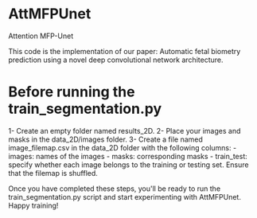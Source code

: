 # AttMFPUnet
Attention MFP-Unet

This code is the implementation of our paper: Automatic fetal biometry prediction using a novel deep convolutional network architecture.

# Before running the train_segmentation.py

1- Create an empty folder named results_2D.
2- Place your images and masks in the data_2D/images folder.
3- Create a file named image_filemap.csv in the data_2D folder with the following columns:
    - images: names of the images
    - masks: corresponding masks
    - train_test: specify whether each image belongs to the training or testing set. Ensure that the filemap is shuffled.

Once you have completed these steps, you'll be ready to run the train_segmentation.py script and start experimenting with AttMFPUnet.
Happy training!
    
